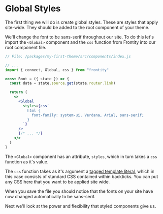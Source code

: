# Global Styles

The first thing we will do is create global styles. These are styles that apply site-wide. They should be added to the root component of your theme.

We'll change the font to be sans-serif throughout our site. To do this let's import the `<Global>` component and the `css` function from Frontity into our root component file.

```jsx
// File: /packages/my-first-theme/src/components/index.js

// ...
import { connect, Global, css } from "frontity"

const Root = ({ state }) => {
  const data = state.source.get(state.router.link)

  return (
    <>
      <Global
        styles={css`
          html {
            font-family: system-ui, Verdana, Arial, sans-serif;
          }
        `}
      />
      {/* ... */}
    </>
  )
}
```

The `<Global>` component has an attribute, `styles`, which in turn takes a `css` function as it's value.

The `css` function takes as it's argument a [tagged template literal](https://wesbos.com/tagged-template-literals), which in this case consists of standard CSS contained within backticks. You can put any CSS here that you want to be applied site wide.

When you save the file you should notice that the fonts on your site have now changed automatically to be sans-serif.

Next we'll look at the power and flexibility that styled components give us.
